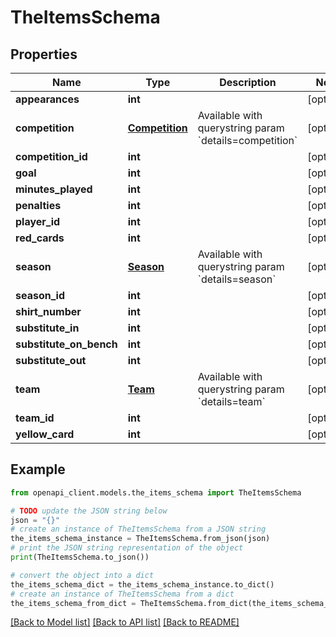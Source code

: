 # TheItemsSchema


## Properties

Name | Type | Description | Notes
------------ | ------------- | ------------- | -------------
**appearances** | **int** |  | [optional] 
**competition** | [**Competition**](Competition.md) | Available with querystring param &#x60;details&#x3D;competition&#x60; | [optional] 
**competition_id** | **int** |  | [optional] 
**goal** | **int** |  | [optional] 
**minutes_played** | **int** |  | [optional] 
**penalties** | **int** |  | [optional] 
**player_id** | **int** |  | [optional] 
**red_cards** | **int** |  | [optional] 
**season** | [**Season**](Season.md) | Available with querystring param &#x60;details&#x3D;season&#x60; | [optional] 
**season_id** | **int** |  | [optional] 
**shirt_number** | **int** |  | [optional] 
**substitute_in** | **int** |  | [optional] 
**substitute_on_bench** | **int** |  | [optional] 
**substitute_out** | **int** |  | [optional] 
**team** | [**Team**](Team.md) | Available with querystring param &#x60;details&#x3D;team&#x60; | [optional] 
**team_id** | **int** |  | [optional] 
**yellow_card** | **int** |  | [optional] 

## Example

```python
from openapi_client.models.the_items_schema import TheItemsSchema

# TODO update the JSON string below
json = "{}"
# create an instance of TheItemsSchema from a JSON string
the_items_schema_instance = TheItemsSchema.from_json(json)
# print the JSON string representation of the object
print(TheItemsSchema.to_json())

# convert the object into a dict
the_items_schema_dict = the_items_schema_instance.to_dict()
# create an instance of TheItemsSchema from a dict
the_items_schema_from_dict = TheItemsSchema.from_dict(the_items_schema_dict)
```
[[Back to Model list]](../README.md#documentation-for-models) [[Back to API list]](../README.md#documentation-for-api-endpoints) [[Back to README]](../README.md)


